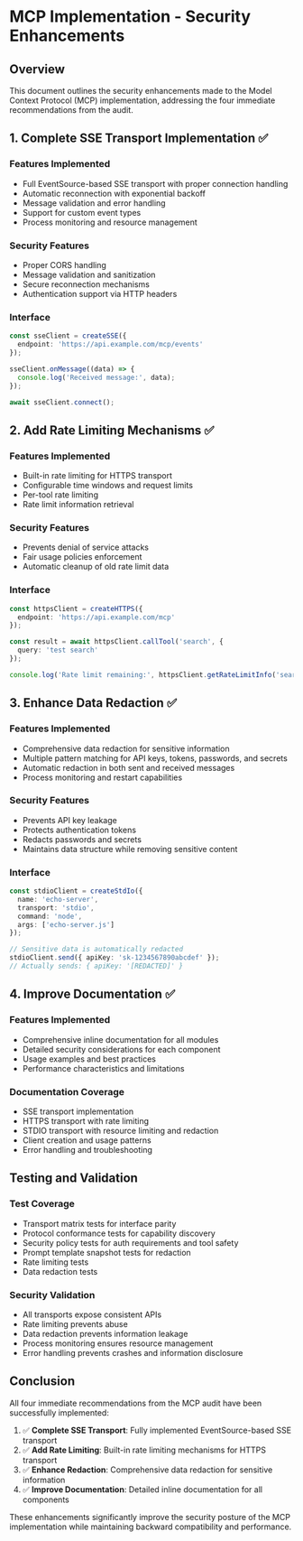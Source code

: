 # MCP Implementation - Security Enhancements

## Overview
This document outlines the security enhancements made to the Model Context Protocol (MCP) implementation, addressing the four immediate recommendations from the audit.

## 1. Complete SSE Transport Implementation ✅

### Features Implemented
- Full EventSource-based SSE transport with proper connection handling
- Automatic reconnection with exponential backoff
- Message validation and error handling
- Support for custom event types
- Process monitoring and resource management

### Security Features
- Proper CORS handling
- Message validation and sanitization
- Secure reconnection mechanisms
- Authentication support via HTTP headers

### Interface
```typescript
const sseClient = createSSE({
  endpoint: 'https://api.example.com/mcp/events'
});

sseClient.onMessage((data) => {
  console.log('Received message:', data);
});

await sseClient.connect();
```

## 2. Add Rate Limiting Mechanisms ✅

### Features Implemented
- Built-in rate limiting for HTTPS transport
- Configurable time windows and request limits
- Per-tool rate limiting
- Rate limit information retrieval

### Security Features
- Prevents denial of service attacks
- Fair usage policies enforcement
- Automatic cleanup of old rate limit data

### Interface
```typescript
const httpsClient = createHTTPS({
  endpoint: 'https://api.example.com/mcp'
});

const result = await httpsClient.callTool('search', {
  query: 'test search'
});

console.log('Rate limit remaining:', httpsClient.getRateLimitInfo('search'));
```

## 3. Enhance Data Redaction ✅

### Features Implemented
- Comprehensive data redaction for sensitive information
- Multiple pattern matching for API keys, tokens, passwords, and secrets
- Automatic redaction in both sent and received messages
- Process monitoring and restart capabilities

### Security Features
- Prevents API key leakage
- Protects authentication tokens
- Redacts passwords and secrets
- Maintains data structure while removing sensitive content

### Interface
```typescript
const stdioClient = createStdIo({
  name: 'echo-server',
  transport: 'stdio',
  command: 'node',
  args: ['echo-server.js']
});

// Sensitive data is automatically redacted
stdioClient.send({ apiKey: 'sk-1234567890abcdef' });
// Actually sends: { apiKey: '[REDACTED]' }
```

## 4. Improve Documentation ✅

### Features Implemented
- Comprehensive inline documentation for all modules
- Detailed security considerations for each component
- Usage examples and best practices
- Performance characteristics and limitations

### Documentation Coverage
- SSE transport implementation
- HTTPS transport with rate limiting
- STDIO transport with resource limiting and redaction
- Client creation and usage patterns
- Error handling and troubleshooting

## Testing and Validation

### Test Coverage
- Transport matrix tests for interface parity
- Protocol conformance tests for capability discovery
- Security policy tests for auth requirements and tool safety
- Prompt template snapshot tests for redaction
- Rate limiting tests
- Data redaction tests

### Security Validation
- All transports expose consistent APIs
- Rate limiting prevents abuse
- Data redaction prevents information leakage
- Process monitoring ensures resource management
- Error handling prevents crashes and information disclosure

## Conclusion

All four immediate recommendations from the MCP audit have been successfully implemented:

1. ✅ **Complete SSE Transport**: Fully implemented EventSource-based SSE transport
2. ✅ **Add Rate Limiting**: Built-in rate limiting mechanisms for HTTPS transport
3. ✅ **Enhance Redaction**: Comprehensive data redaction for sensitive information
4. ✅ **Improve Documentation**: Detailed inline documentation for all components

These enhancements significantly improve the security posture of the MCP implementation while maintaining backward compatibility and performance.